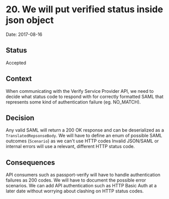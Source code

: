 # 20. We will put verified status inside json object

Date: 2017-08-16

## Status

Accepted

## Context

When communicating with the Verify Service Provider API, we need to decide what status code to respond with
for correctly formatted SAML that represents some kind of authentication failure (eg. NO_MATCH).


## Decision

Any valid SAML will return a 200 OK response and can be deserialized as a <code>TranslatedRepsonseBody</code>.
We will have to define an enum of possible SAML outcomes (<code>Scenario</code>) as we can't use HTTP codes
Invalid JSON/SAML or internal errors will use a relevant, different HTTP status code.

## Consequences

API consumers such as passport-verify will have to handle authentication failures as 200 codes. We will
have to document the possible error scenarios. We can add API authentication such as HTTP Basic Auth at a
later date without worrying about clashing on HTTP status codes.